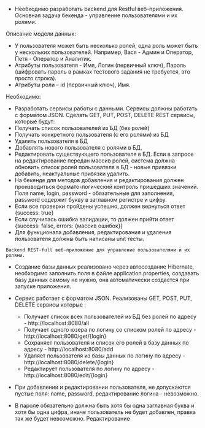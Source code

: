   
  - Необходимо разработать backend для Restful веб-приложения. Основная задача бекенда - управление пользователями и их ролями.
  
  Описание модели данных:  
  
   - У пользователя может быть несколько ролей, одна роль может быть у нескольких пользователей. Например, Вася - Админ и Оператор, Петя - Оператор и Аналитик. 
   - Атрибуты пользователя - Имя, Логин (первичный ключ), Пароль (шифровать пароль в рамках тестового задания не требуется, это просто строка). 
   - Атрибуты роли – id (первичный ключ), Имя. 
   
  
  Необходимо: 
  
   - Разработать сервисы работы с данными. Сервисы должны работать с форматом JSON. Сделать GET, PUT, POST, DELETE REST сервисы, которые будут:
   - Получать список пользователей из БД (без ролей)
   - Получать конкретного пользователя (с его ролями) из БД
   - Удалять пользователя в БД
   - Добавлять нового пользователя с ролями в БД.
   - Редактировать существующего пользователя в БД. Если в запросе на редактирование передан массив ролей, система должна обновить список ролей пользователя в БД - новые привязки добавить, неактуальные привязки удалить.
   - На бекенде для методов добавления и редактирования должен производиться формато-логический контроль пришедших значений. Поля name, login, password - обязательные для заполнения, password содержит букву в заглавном регистре и цифру. 
   - Если все проверки пройдены успешно, должен вернуться ответ {success: true}
   - Если случилась ошибка валидации, то должен прийти ответ {success: false, errors: {массив ошибок}}
   - Для функционала добавления, редактирования и удаления пользователя должны быть написаны unit тесты. 
  
    Backend REST-full веб-приложение для управление пользователями и их ролями.

 - Создание базы данных реализовано через автосоздание Hibernate, необходимо заполнить поля в файле
application.properties, создавать базу данных самому не нужно, она автоматически создастся при запуске приложения.

- Сервис работает с форматом JSON. Реализованы GET, POST, PUT, DELETE сервисы которые :
    - Получает список всех пользователей из БД без ролей по адресу - http://localhost:8080/all
    - Получает одного юзера по логину со списком ролей по адресу - http://localhost:8080/get/{login}
    - Сохраняет пользователя и список его ролей в базу данных по адресу - http://localhost:8080/add
    - Удаляет пользователя из базы данных по логину по адресу - http://localhost:8080/delete/{login}
    - Редактирует пользователя по логину по адресу - http://localhost:8080/edit/{login}

- При добавлении и редактировании пользователя, не допускаются пустые поля: name, password, редактирование
логина - невозможно.

- В пароле обязательно должна быть хотя бы одна заглавная буква и хотя бы одна цифра, иначе пользователь не будет добавлен,
правка так же будет невозможно. Редактирование 
    
